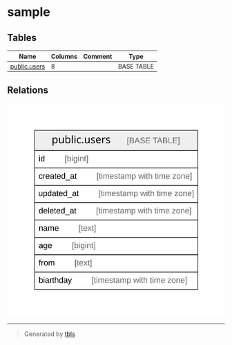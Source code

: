 # sample

## Tables

| Name | Columns | Comment | Type |
| ---- | ------- | ------- | ---- |
| [public.users](public.users.md) | 8 |  | BASE TABLE |

## Relations

![er](schema.svg)

---

> Generated by [tbls](https://github.com/k1LoW/tbls)
